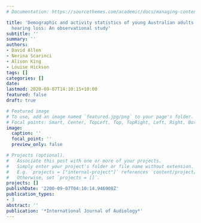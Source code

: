 ```yaml
---
# Documentation: https://sourcethemes.com/academic/docs/managing-content/

title: 'Demographic and activity statistics of young Australian adults living with
  hearing loss: An observational study'
subtitle: ''
summary: ''
authors:
- David Allen
- Nerina Scarinci
- Alison King
- Louise Hickson
tags: []
categories: []
date: 
lastmod: 2020-09-07T14:10:15+10:00
featured: false
draft: true

# Featured image
# To use, add an image named `featured.jpg/png` to your page's folder.
# Focal points: Smart, Center, TopLeft, Top, TopRight, Left, Right, BottomLeft, Bottom, BottomRight.
image:
  caption: ''
  focal_point: ''
  preview_only: false

# Projects (optional).
#   Associate this post with one or more of your projects.
#   Simply enter your project's folder or file name without extension.
#   E.g. `projects = ["internal-project"]` references `content/project/deep-learning/index.md`.
#   Otherwise, set `projects = []`.
projects: []
publishDate: '2200-09-07T04:10:14.946908Z'
publication_types:
- 3
abstract: ''
publication: '*International Journal of Audiology*'
---
```

